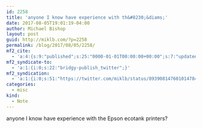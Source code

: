 ```yaml
---
id: 2258
title: 'anyone I know have experience with th&#8230;&diams;'
date: 2017-08-05T19:01:19-04:00
author: Michael Bishop
layout: post
guid: http://miklb.com/?p=2258
permalink: /blog/2017/08/05/2258/
mf2_cite:
  - 'a:4:{s:9:"published";s:25:"0000-01-01T00:00:00+00:00";s:7:"updated";s:25:"0000-01-01T00:00:00+00:00";s:8:"category";a:1:{i:0;s:0:"";}s:6:"author";a:0:{}}'
mf2_syndicate-to:
  - 'a:1:{i:0;s:22:"bridgy-publish_twitter";}'
mf2_syndication:
  - 'a:1:{i:0;s:51:"https://twitter.com/miklb/status/893908147601014784";}'
categories:
  - misc
kind:
  - Note
---
```

anyone I know have experience with the Epson ecotank printers? 